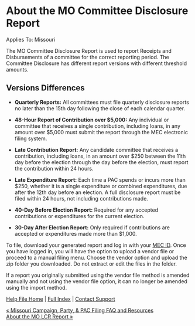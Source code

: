  About the MO Committee Disclosure Report
==========

Applies To: Missouri

The MO Committee Disclosure Report is used to report Receipts and Disbursements of a committee for the correct reporting period. The Committee Disclosure has different report versions with different threshold amounts. 

Versions Differences 
----------

* **Quarterly Reports:** All committees must file quarterly disclosure reports no later than the 15th day following the close of each calendar quarter. 

* **48-Hour Report of Contribution over $5,000:** Any individual or committee that receives a single contribution, including loans, in any amount over $5,000 must submit the report through the MEC electronic filing system. 

* **Late Contribution Report:** Any candidate committee that receives a contribution, including loans, in an amount over $250 between the 11th day before the election through the day before the election, must report the contribution within 24 hours. 

* **Late Expenditure Report:** Each time a PAC spends or incurs more than $250, whether it is a single expenditure or combined expenditures, due after the 12th day before an election. A full disclosure report must be filed within 24 hours, not including contributions made. 

* **40-Day Before Election Report:** Required for any accepted contributions or expenditures for the current election. 

* **30-Day After Election Report:** Only required if contributions are accepted or expenditures made more than $1,000.

To file, download your generated report and log in with your [MEC ID](https://mec.mo.gov/CampaignFinance/Entry/LogOn_01.aspx?). Once you have logged in, you will have the option to upload a vendor file or proceed to a manual filing menu. Choose the vendor option and upload the zip folder you downloaded. Do not extract or edit the files in the folder.

If a report you originally submitted using the vendor file method is amended manually and not using the vendor file option, it can no longer be amended using the import method.

[Help File Home](/help/) | [Full Index](/Help-File-Directory/) | [Contact Support](mailto:support@ISPolitical.com)

[« Missouri Campaign, Party, & PAC Filing FAQ and Resources](/Missouri-Campaign-Party-PAC-Filing-FAQ-and-Resources)  
[About the MO LCR Report »](/About-the-MO-LCR)